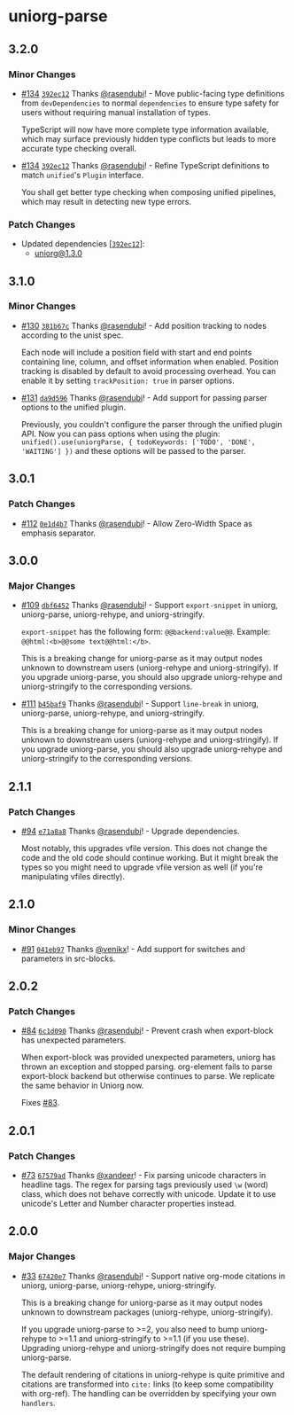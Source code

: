 # uniorg-parse

## 3.2.0

### Minor Changes

- [#134](https://github.com/rasendubi/uniorg/pull/134) [`392ec12`](https://github.com/rasendubi/uniorg/commit/392ec12e3e2a019d40b2d6efea1456097b25e317) Thanks [@rasendubi](https://github.com/rasendubi)! - Move public-facing type definitions from `devDependencies` to normal `dependencies` to ensure type safety for users without requiring manual installation of types.

  TypeScript will now have more complete type information available, which may surface previously hidden type conflicts but leads to more accurate type checking overall.

- [#134](https://github.com/rasendubi/uniorg/pull/134) [`392ec12`](https://github.com/rasendubi/uniorg/commit/392ec12e3e2a019d40b2d6efea1456097b25e317) Thanks [@rasendubi](https://github.com/rasendubi)! - Refine TypeScript definitions to match `unified`'s `Plugin` interface.

  You shall get better type checking when composing unified pipelines, which may result in detecting new type errors.

### Patch Changes

- Updated dependencies [[`392ec12`](https://github.com/rasendubi/uniorg/commit/392ec12e3e2a019d40b2d6efea1456097b25e317)]:
  - uniorg@1.3.0

## 3.1.0

### Minor Changes

- [#130](https://github.com/rasendubi/uniorg/pull/130) [`381b67c`](https://github.com/rasendubi/uniorg/commit/381b67cf0d64c5926754fce04b54aa0b86699b85) Thanks [@rasendubi](https://github.com/rasendubi)! - Add position tracking to nodes according to the unist spec.

  Each node will include a position field with start and end points containing line, column, and offset information when enabled. Position tracking is disabled by default to avoid processing overhead. You can enable it by setting `trackPosition: true` in parser options.

- [#131](https://github.com/rasendubi/uniorg/pull/131) [`da9d596`](https://github.com/rasendubi/uniorg/commit/da9d596718fb3656833f5c3a3d2e0abd9667eaa1) Thanks [@rasendubi](https://github.com/rasendubi)! - Add support for passing parser options to the unified plugin.

  Previously, you couldn't configure the parser through the unified plugin API. Now you can pass options when using the plugin: `unified().use(uniorgParse, { todoKeywords: ['TODO', 'DONE', 'WAITING'] })` and these options will be passed to the parser.

## 3.0.1

### Patch Changes

- [#112](https://github.com/rasendubi/uniorg/pull/112) [`0e1d4b7`](https://github.com/rasendubi/uniorg/commit/0e1d4b7143495fefdbbfc0096a8e8706d5df30de) Thanks [@rasendubi](https://github.com/rasendubi)! - Allow Zero-Width Space as emphasis separator.

## 3.0.0

### Major Changes

- [#109](https://github.com/rasendubi/uniorg/pull/109) [`dbf6452`](https://github.com/rasendubi/uniorg/commit/dbf6452921ad03120bb9df87746aef52ac72b5fb) Thanks [@rasendubi](https://github.com/rasendubi)! - Support `export-snippet` in uniorg, uniorg-parse, uniorg-rehype, and uniorg-stringify.

  `export-snippet` has the following form: `@@backend:value@@`. Example: `@@html:<b>@@some text@@html:</b>`.

  This is a breaking change for uniorg-parse as it may output nodes unknown to downstream users (uniorg-rehype and uniorg-stringify). If you upgrade uniorg-parse, you should also upgrade uniorg-rehype and uniorg-stringify to the corresponding versions.

- [#111](https://github.com/rasendubi/uniorg/pull/111) [`b45baf9`](https://github.com/rasendubi/uniorg/commit/b45baf992db4659e2732e888bd3860b9eff25504) Thanks [@rasendubi](https://github.com/rasendubi)! - Support `line-break` in uniorg, uniorg-parse, uniorg-rehype, and uniorg-stringify.

  This is a breaking change for uniorg-parse as it may output nodes unknown to downstream users (uniorg-rehype and uniorg-stringify). If you upgrade uniorg-parse, you should also upgrade uniorg-rehype and uniorg-stringify to the corresponding versions.

## 2.1.1

### Patch Changes

- [#94](https://github.com/rasendubi/uniorg/pull/94) [`e71a8a8`](https://github.com/rasendubi/uniorg/commit/e71a8a85f4921d53fdf112df17bd37b92af1ed5d) Thanks [@rasendubi](https://github.com/rasendubi)! - Upgrade dependencies.

  Most notably, this upgrades vfile version. This does not change the code and the old code should continue working. But it might break the types so you might need to upgrade vfile version as well (if you're manipulating vfiles directly).

## 2.1.0

### Minor Changes

- [#91](https://github.com/rasendubi/uniorg/pull/91) [`041eb97`](https://github.com/rasendubi/uniorg/commit/041eb9743cbb95bff692eebf821777d2622c09d9) Thanks [@venikx](https://github.com/venikx)! - Add support for switches and parameters in src-blocks.

## 2.0.2

### Patch Changes

- [#84](https://github.com/rasendubi/uniorg/pull/84) [`6c1d090`](https://github.com/rasendubi/uniorg/commit/6c1d0903699f90ebd1dad5102ac9821132e37696) Thanks [@rasendubi](https://github.com/rasendubi)! - Prevent crash when export-block has unexpected parameters.

  When export-block was provided unexpected parameters, uniorg has thrown an exception and stopped parsing. org-element fails to parse export-block backend but otherwise continues to parse. We replicate the same behavior in Uniorg now.

  Fixes [#83](https://github.com/rasendubi/uniorg/issues/83).

## 2.0.1

### Patch Changes

- [#73](https://github.com/rasendubi/uniorg/pull/73) [`67579ad`](https://github.com/rasendubi/uniorg/commit/67579ad2ae4ea5fad46dc4b26c898913921ae064) Thanks [@xandeer](https://github.com/xandeer)! - Fix parsing unicode characters in headline tags. The regex for parsing tags previously used `\w` (word) class, which does not behave correctly with unicode. Update it to use unicode's Letter and Number character properties instead.

## 2.0.0

### Major Changes

- [#33](https://github.com/rasendubi/uniorg/pull/33) [`67420e7`](https://github.com/rasendubi/uniorg/commit/67420e7fe05defc99b52aecce75fcc3831d39ff6) Thanks [@rasendubi](https://github.com/rasendubi)! - Support native org-mode citations in uniorg, uniorg-parse, uniorg-rehype, uniorg-stringify.

  This is a breaking change for uniorg-parse as it may output nodes unknown to downstream packages (uniorg-rehype, uniorg-stringify).

  If you upgrade uniorg-parse to >=2, you also need to bump uniorg-rehype to >=1.1 and uniorg-stringify to >=1.1 (if you use these). Upgrading uniorg-rehype and uniorg-stringify does not require bumping uniorg-parse.

  The default rendering of citations in uniorg-rehype is quite primitive and citations are transformed into `cite:` links (to keep some compatibility with org-ref). The handling can be overridden by specifying your own `handlers`.
